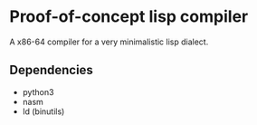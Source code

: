 # Proof-of-concept lisp compiler

A x86-64 compiler for a very minimalistic lisp dialect.

## Dependencies

- python3
- nasm
- ld (binutils)
